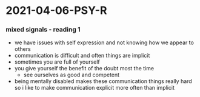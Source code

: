 # 2021-04-06-PSY-R
### mixed signals - reading 1
- we have issues with self expression and not knowing how we appear to others
- communication is difficult and often things are implicit
- sometimes you are full of yourself
- you give yourself the benefit of the doubt most the time
  - see ourselves as good and competent
- being mentally disabled makes these communication things really hard so i like to make communication explicit more often than implicit

###